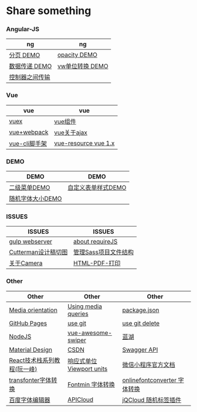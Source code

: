 # Share something

### Angular-JS

|  ng  |   ng   |
| ---------- | -----------  |
| [分页 DEMO](https://c-rachel.github.io/Share/%E5%88%86%E9%A1%B5.html) | [opacity DEMO](https://c-rachel.github.io/Share/opacity%20(filter%20IE).html) |
| [数据传递 DEMO](https://c-rachel.github.io/Share/%E5%B9%B3%E8%A1%8C%E6%A8%A1%E5%9D%97%E6%95%B0%E6%8D%AE%E4%BC%A0%E9%80%92.html) | [vw单位转换 DEMO](https://c-rachel.github.io/Share/vw.html) |
| [控制器之间传输](https://github.com/C-Rachel/Share/issues/1)  |       |


### Vue

|  vue  |   vue   |
| ---------- | -----------  |
| [vuex](https://github.com/C-Rachel/Share/issues/2) | [vue组件](https://github.com/C-Rachel/Share/issues/3) |
| [vue+webpack](https://github.com/C-Rachel/Share/issues/4) | [vue关于ajax](https://github.com/C-Rachel/Share/issues/5) |
|  [vue-cli脚手架](https://github.com/C-Rachel/Share/issues/6)  | [vue-resource vue 1.x](https://github.com/C-Rachel/Share/issues/9) |

### DEMO

|  DEMO  |   DEMO   |
| ---------- | -----------  |
| [二级菜单DEMO](https://c-rachel.github.io/Share/menu-demo.html) | [自定义表单样式DEMO](https://c-rachel.github.io/Share/form.html) |
| [随机字体大小DEMO](https://c-rachel.github.io/Share/randomDemo.html) |  |

### ISSUES

|  ISSUES  |   ISSUES   |
| ---------- | -----------  |
| [gulp webserver](https://github.com/C-Rachel/Share/issues/22) | [about requireJS](https://github.com/C-Rachel/Share/issues/10) |
| [Cutterman设计稿切图](https://github.com/jawil/blog/issues/11) | [管理Sass项目文件结构](https://github.com/C-Rachel/Share/issues/11) |
| [关于Camera](https://github.com/C-Rachel/Share/issues/7) | [HTML-PDF-打印](https://github.com/C-Rachel/Share/issues/23) |

### Other

|  Other  |   Other   |   Other   |
| ---------- | ----------- | ----------- |
|  [Media orientation](https://developer.mozilla.org/en-US/docs/Web/CSS/@media/orientation)  |   [Using media queries](https://developer.mozilla.org/en-US/docs/Web/CSS/Media_Queries/Using_media_queries)   | [package.json](https://yarnpkg.com/lang/zh-hans/docs/package-json/) |
| [GitHub Pages](https://pages.github.com/) | [use git](https://blog.csdn.net/sinat_20177327/article/details/76062030) | [use git delete](https://www.jianshu.com/p/03314c2ed04d) |
| [NodeJS](http://nodejs.cn/) | [vue-awesome-swiper](https://surmon-china.github.io/vue-awesome-swiper/) | [蓝湖](http://sos.lanhuapp.com/#/1) |
| [Material Design](https://material.io/) | [CSDN](https://www.csdn.net/) | [Swagger API](https://swagger.io/) |
|  [React技术栈系列教程(阮一峰)](http://www.ruanyifeng.com/blog/2016/09/react-technology-stack.html) | [响应式单位 Viewport units](https://tutorialzine.com/2015/05/simplify-your-stylesheets-with-the-magical-css-viewport-units) | [微信小程序官方文档](https://developers.weixin.qq.com/miniprogram/dev/index.html) |
| [transfonter字体转换](https://transfonter.org/ttc-unpack) | [Fontmin 字体转换](https://github.com/ecomfe/fontmin) | [onlinefontconverter 字体转换](https://onlinefontconverter.com/) |
| [百度字体编辑器](http://fontstore.baidu.com/static/editor/index.html) | [APICloud](https://www.apicloud.com/) | [jQCloud 随机标签插件](http://mistic100.github.io/jQCloud/) |


